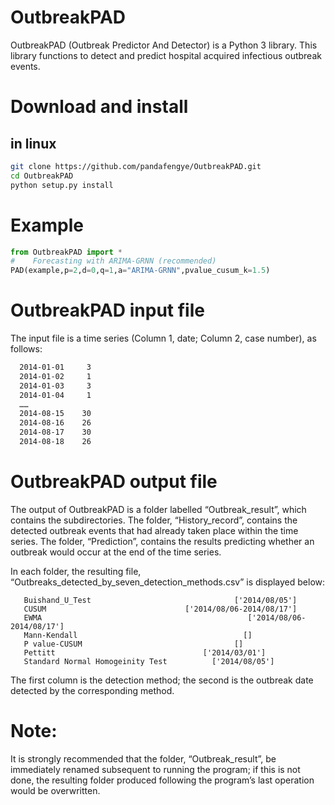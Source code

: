 # OutbreakPAD
  OutbreakPAD (Outbreak Predictor And Detector) is a Python 3 library. This library functions to detect and predict hospital acquired infectious outbreak events.

# Download and install
##  in linux
  ```bash
  git clone https://github.com/pandafengye/OutbreakPAD.git    
  cd OutbreakPAD  
  python setup.py install 
  ```  
# Example
  ```python
  from OutbreakPAD import *
  #    Forecasting with ARIMA-GRNN (recommended)
  PAD(example,p=2,d=0,q=1,a="ARIMA-GRNN",pvalue_cusum_k=1.5) 
  
  ```
# OutbreakPAD input file
  The input file is a time series (Column 1, date; Column 2, case number), as follows:
```bash
  2014-01-01     3
  2014-01-02     1
  2014-01-03     3
  2014-01-04     1
  ……
  2014-08-15    30
  2014-08-16    26
  2014-08-17    30
  2014-08-18    26
```
# OutbreakPAD output file

  The output of OutbreakPAD is a folder labelled “Outbreak_result”, which contains the subdirectories. The folder, “History_record”, contains the detected outbreak events that had already taken place within the time series. The folder, “Prediction”, contains the results predicting whether an outbreak would occur at the end of the time series.

  In each folder, the resulting file, “Outbreaks_detected_by_seven_detection_methods.csv” is displayed below:
 ```
    Buishand_U_Test                                ['2014/08/05']
    CUSUM                               ['2014/08/06-2014/08/17']
    EWMA                                              ['2014/08/06-2014/08/17']
    Mann-Kendall                                     []
    P value-CUSUM                                  []
    Pettitt                                 ['2014/03/01']
    Standard Normal Homogeinity Test          ['2014/08/05']
```
  The first column is the detection method; the second is the outbreak date detected by the corresponding method. 

# Note:
It is strongly recommended that the folder, “Outbreak_result”, be immediately renamed subsequent to running the program; if this is not done, the resulting folder produced following the program’s last operation would be overwritten.

